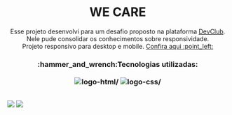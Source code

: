 <h1 align="center"> WE CARE </h1>

<p align="center"> Esse projeto desenvolvi para um desafio proposto na plataforma <a href="https://rodolfomori.com.br/devclub"/> DevClub</a>. 
<br> Nele pude consolidar os conhecimentos sobre responsividade. 
<br> Projeto responsivo para desktop e mobile. <a href="https://raquelferreira1.github.io/we-care/"/>Confira aqui :point_left:	</a></p>
<h3 align="center"> :hammer_and_wrench:Tecnologias utilizadas: <br><br>

<img src="https://camo.githubusercontent.com/c8d13e1c596a6726b1da8475a9299fac133f95ef009083b48be01f975a44987e/68747470733a2f2f696d672e736869656c64732e696f2f62616467652f2d48544d4c2d3035313232413f7374796c653d666c6174266c6f676f3d48544d4c35" alt=logo-html/>
<img src="https://camo.githubusercontent.com/d738d76484d50c8345c2d01e39364b707285bc7936140858e7909dfe6424efb2/68747470733a2f2f696d672e736869656c64732e696f2f62616467652f2d4353532d3035313232413f7374796c653d666c6174266c6f676f3d43535333266c6f676f436f6c6f723d313537324236" alt=logo-css/> </h3>
<br>

<img src="https://raw.githubusercontent.com/raquelferreira1/we-care/93a521ba8e05a6d9dbed46168ba3428ca66a54ef/img/celular.png">

<img src="https://github.com/raquelferreira1/we-care/blob/master/img/desktop.png?raw=true">
